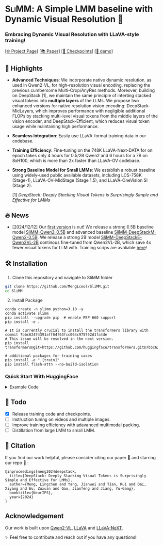 # <span style="font-variant: small-caps">SliMM</span>: A Simple LMM baseline with Dynamic Visual Resolution 🚀

### Embracing Dynamic Visual Resolution with LLaVA-style training!

[[🌐 Project Page](https://deepstack-vl.github.io/)]
[[📚  Paper](https://arxiv.org/abs/2406.04334)] 
[[🤗 Checkpoints](https://huggingface.co/collections/menglc/slimm-675bd737c2965037a6b52d05)] 
[[🤖 demo](https://a3325fc43907504a7c.gradio.live/)] 

## 🌟 Highlights

* **Advanced Techniques**: We incorporate native dynamic resolution, as used in Qwen2-VL, for high-resolution visual encoding, replacing the previous cumbersome Multi-Crop/AnyRes methods. Moreover, building on DeepStack [1], we maintain the same principle of interting stacked visual tokens into **multiple layers** of the LLMs. We propose two enhanced versions for native resolution vision encoding: DeepStack-MidLayers, which improves performance with negligible additional FLOPs by stacking multi-level visual tokens from the middle layers of the vision encoder, and DeepStack-Efficient, which reduces visual token usage while maintaining high performance.
* **Seamless Integration**: Easily use LLaVA-format training data in our codebase.
* **Training Efficiency**: Fine-tuning on the 748K LLaVA-Next-DATA for on epoch takes only 4 hours for 0.5/2B Qwen2 and 6 hours for a 7B on 8xH100, which is more than 2x faster than LLaVA-OV codebase.
* **Strong Baseline Model for Small LMMs**: We establish a robust baseline using widely-used  public available datasets, including LCS-758K (Stage-1), LLaVA-OV-MidStage (Stage 1.5), and LLaVA-OneVision SI (Stage 2).

  [1] *DeepStack: Deeply Stacking Visual Tokens is Surprisingly Simple and Effective for LMMs*

## 🔥 News
* [2024/12/12] Our [first version](https://huggingface.co/collections/menglc/slimm-675bd737c2965037a6b52d05) is out! We release a strong 0.5B baseline model [SliMM-Qwen2-0.5B](https://huggingface.co/menglc/SliMM-Qwen2-0.5B) and advanced baseline [SliMM-DeepStackM-Qwen2-0.5B](https://huggingface.co/menglc/SliMM-DeepStackM-Qwen2-0.5B). We release a strong 2B model [SliMM-DeepStackE-Qwen2VL-2B](https://huggingface.co/menglc/SliMM-DeepStackE-Qwen2VL-2B) continous fine-tuned from Qwen2VL-2B, which save 4x fewer visual tokens for LLM with. Training scrips are avaliable [here]()!


## 🛠️ Installation

1. Clone this repository and navigate to SliMM folder
```bash
git clone https://github.com/MengLcool/SliMM.git
cd SliMM
```

2. Install Package
```Shell
conda create -n slimm python=3.10 -y
conda activate slimm
pip install --upgrade pip  # enable PEP 660 support
pip install -e .

# It is currently crucial to install the transformers library with commit 7bbc62474391aff64f63fcc064c975752d1fa4de
# This issue will be resolved in the next version.
pip install transformers@git+https://github.com/huggingface/transformers.git@7bbc62474391aff64f63fcc064c975752d1fa4de

# additional packages for training cases
pip install -e ".[train]"
pip install flash-attn --no-build-isolation
```

### Quick Start With HuggingFace

<details>
<summary>Example Code</summary>

```Python
# this is very similar to qwen2-vl
from slimm.model.processor import SliMMQwen2VLProcessor
from slimm.model.slimm import SliMMForConditionalGeneration
from slimm.model.utils_vl import process_vision_info

model_path = "menglc/SliMM-DeepStackE-Qwen2VL-2B"

model = SliMMForConditionalGeneration.from_pretrained(
    model_path, torch_dtype="auto", device_map="auto"
)

processor = SliMMQwen2VLProcessor.from_pretrained(model_path)

messages = [
    {
        "role": "user",
        "content": [
            {
                "type": "image",
                "image": "https://qianwen-res.oss-cn-beijing.aliyuncs.com/Qwen-VL/assets/demo.jpeg",
            },
            {"type": "text", "text": "Describe this image."},
        ],
    }
]

# Preparation for inference
text = processor.apply_chat_template(
    messages, tokenize=False, add_generation_prompt=True
)
image_inputs, video_inputs = process_vision_info(messages)
inputs = processor(
    text=[text],
    images=image_inputs,
    videos=video_inputs,
    padding=True,
    return_tensors="pt",
)
inputs = inputs.to("cuda")

# Inference: Generation of the output
generated_ids = model.generate(**inputs, max_new_tokens=128)
generated_ids_trimmed = [
    out_ids[len(in_ids) :] for in_ids, out_ids in zip(inputs.input_ids, generated_ids)
]
output_text = processor.batch_decode(
    generated_ids_trimmed, skip_special_tokens=True, clean_up_tokenization_spaces=False
)
print(output_text)
```
</details>

## 📝  Todo
- [x] Release training code and checkpoints.
- [ ] Instruction tuning on videos and multiple images.
- [ ] Improve training efficiency with adavanced multimodal packing.
- [ ] Distillation from large LMM to small LMM.

## 🔗 Citation
If you find our work helpful, please consider citing our paper :paperclip: and starring our repo :star2: :

```
@inproceedings{meng2024deepstack,
  title={DeepStack: Deeply Stacking Visual Tokens is Surprisingly Simple and Effective for LMMs},
  author={Meng, Lingchen and Yang, Jianwei and Tian, Rui and Dai, Xiyang and Wu, Zuxuan and Gao, Jianfeng and Jiang, Yu-Gang},
  booktitle={NeurIPS},
  year={2024}
}
```

## Acknowledgement
Our work is built upon [Qwen2-VL](https://github.com/QwenLM/Qwen2-VL), [LLaVA](https://github.com/haotian-liu/LLaVA) and [LLaVA-NeXT](https://github.com/LLaVA-VL/LLaVA-NeXT).

✨ Feel free to contribute and reach out if you have any questions! 